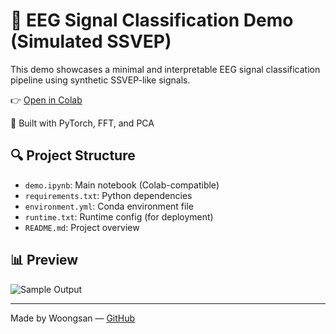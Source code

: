 # 🧠 EEG Signal Classification Demo (Simulated SSVEP)

This demo showcases a minimal and interpretable EEG signal classification pipeline using synthetic SSVEP-like signals.

👉 [Open in Colab](demo.ipynb)

🧪 Built with PyTorch, FFT, and PCA

## 🔍 Project Structure

- `demo.ipynb`: Main notebook (Colab-compatible)
- `requirements.txt`: Python dependencies
- `environment.yml`: Conda environment file
- `runtime.txt`: Runtime config (for deployment)
- `README.md`: Project overview

## 📊 Preview

![Sample Output](https://raw.githubusercontent.com/woongsan/eeg-demo-classifier/main/sample_output.png)

---

Made by Woongsan — [GitHub](https://github.com/woongsan)
